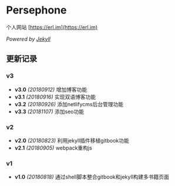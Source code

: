 # Persephone

个人网站 [https://erl.im](https://erl.im)

*Powered by [Jekyll](https://jekyllrb.com/)*

## 更新记录

### v3
- **v3.0** *(20180912)*  增加博客功能
- **v3.1** *(20180916)*  实现双语博客功能
- **v3.2** *(20180926)*  添加netlifycms后台管理功能
- **v3.3** *(20181107)* 添加seo功能

### v2

- **v2.0** *(20180823)* 利用jekyll插件移植gitbook功能
- **v2.1** *(20180905)* webpack重构js

### v1
- **v1.0** *(20180818)* 通过shell脚本整合gitbook和jekyll构建多书籍页面
